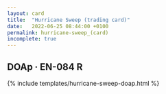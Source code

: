 ```yaml
---
layout: card
title:  "Hurricane Sweep (trading card)"
date:   2022-06-25 08:44:00 +0100
permalink: hurricane-sweep_(card)
incomplete: true
---
```


## DOAp &middot; EN-084 R

{% include templates/hurricane-sweep-doap.html %}